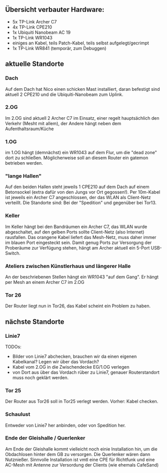 
## Übersicht verbauter Hardware: 

* 5x TP-Link Archer C7
* 4x TP-Link CPE210 
* 1x Ubiquiti Nanobeam AC 19
* 1x TP-Link WR1043
* einiges an Kabel, teils Patch-Kabel, teils selbst aufgelegt/gecrimpt
* 1x TP-Link WR841 (temporär, zum Debuggen)


## aktuelle Standorte

### Dach 
Auf dem Dach hat Nico einen schicken Mast installiert, daran befestigt sind aktuell 2 CPE210 und die Ubiquiti-Nanobeam zum Uplink. 

### 2.OG
Im 2.OG sind aktuell 2 Archer C7 im Einsatz, einer regelt hauptsächlich den Verkehr (Mesht mit allem), der Andere hängt neben dem Aufenthaltsraum/Küche

### 1.OG
im 1.OG hängt (demnächst) ein WR1043 auf dem Flur, um die "dead zone" dort zu schließen. Möglicherweise soll an diesem Router ein gatemon betrieben werden.

### "lange Hallen"
Auf den beiden Hallen steht jeweils 1 CPE210 auf dem Dach auf einem Betonsockel (extra dafür von den Jungs vor Ort gegossen!). 
Per 10m-Kabel ist jeweils ein Archer C7 angeschlossen, der das WLAN als Client-Netz verteillt.
Die Standorte sind: Bei der "Spedition" und gegenüber bei Tor13.

### Keller
Im Keller hängt bei den Bandräumen ein Archer C7, das WLAN wurde abgeschaltet, auf den gelben Ports sollte Client-Netz (also Internet) rausfallen. Das orangene Kabel liefert das Mesh-Netz, muss daher immer im blauen Port eingesteckt sein. Damit genug Ports zur Versorgung der Proberäume zur Verfügung stehen, hängt am Archer aktuell ein 5-Port USB-Switch.

### Ateliers zwischen Künstlerhaus und längerer Halle
An der beschriebenen Stellen hängt ein WR1043 "auf dem Gang". Er hängt per Mesh an einem Archer C7 im 2.OG


### Tor 26
Der Router liegt nun in Tor26, das Kabel scheint ein Problem zu haben.

## nächste Standorte

### Linie7
TODOs: 
* Bilder von Linie7 abchecken, brauchen wir da einen eigenen Kabelkanal? Legen wir über das Vordach?
* Kabel vom 2.OG in die Zwischendecke EG/1.OG verlegen
* von Dort aus über das Vordach rüber zu Linie7, genauer Routerstandort muss noch geklärt werden.

### Tor 25
Der Router aus Tor26 soll in Tor25 verlegt werden. Vorher: Kabel checken.

### Schaulust
Entweder von Linie7 her anbinden, oder von Spedition her.

### Ende der Gleishalle / Querlenker
Am Ende der Gleishalle kommt vielleicht noch einie Installation hin, um die Obdachlosen hinter dem GB zu versorgen. 
Die Querlenker wären dann Nutznießer. Sinnvolle Installation ist vmtl eine CPE für Richtfunk und eine AC-Mesh mit Antenne zur Versordung der Clients (wie ehemals CafeSand)
